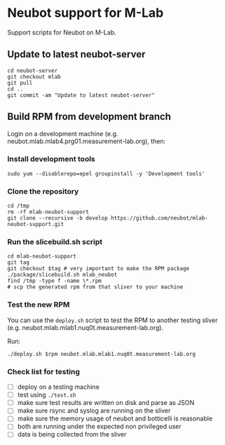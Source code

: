 # Neubot support for M-Lab

Support scripts for Neubot on M-Lab.

## Update to latest neubot-server

```
cd neubot-server
git checkout mlab
git pull
cd ..
git commit -am "Update to latest neubot-server"
```

## Build RPM from development branch

Login on a development machine (e.g.
neubot.mlab.mlab4.prg01.measurement-lab.org), then:

### Install development tools

```
sudo yum --disablerepo=epel groupinstall -y 'Development tools'
```

### Clone the repository

```
cd /tmp
rm -rf mlab-neubot-support
git clone --recursive -b develop https://github.com/neubot/mlab-neubot-support.git
```

### Run the slicebuild.sh script

```
cd mlab-neubot-support
git tag
git checkout $tag # very important to make the RPM package
./package/slicebuild.sh mlab_neubot
find /tmp -type f -name \*.rpm
# scp the generated rpm from that sliver to your machine
```

### Test the new RPM

You can use the `deploy.sh` script to test the RPM to another testing sliver
(e.g. neubot.mlab.mlab1.nuq0t.measurement-lab.org).

Run:

```
./deploy.sh $rpm neubot.mlab.mlab1.nuq0t.measurement-lab.org
```

### Check list for testing

- [ ] deploy on a testing machine
- [ ] test using `./test.sh`
- [ ] make sure test results are written on disk and parse as JSON
- [ ] make sure rsync and syslog are running on the sliver
- [ ] make sure the memory usage of neubot and botticelli is reasonable
- [ ] both are running under the expected non privileged user
- [ ] data is being collected from the sliver
